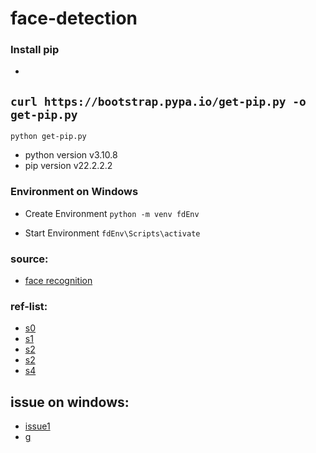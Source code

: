 # face-detection

### Install pip
-
`
curl https://bootstrap.pypa.io/get-pip.py -o get-pip.py
`
-
`
python get-pip.py
`

- python version
v3.10.8
- pip version
v22.2.2.2

### Environment on Windows
- Create Environment
`
python -m venv fdEnv
`

- Start Environment
`
fdEnv\Scripts\activate
`

### source:
- [face recognition](https://github.com/ageitgey/face_recognition)

### ref-list:
- [s0](https://www.geeksforgeeks.org/opencv-python-program-face-detection/)
- [s1](https://github.com/parulnith/Face-Detection-in-Python-using-OpenCV)
- [s2](https://github.com/topics/face-detection)
- [s2](https://github.com/justadudewhohacks/opencv4nodejs)
- [s4](https://www.geeksforgeeks.org/opencv-c-program-face-detection/)

## issue on windows:
- [issue1](https://github.com/ageitgey/face_recognition/issues/933)
- [g](https://answers.opencv.org/question/224322/error-215assertion-failed-_srcempty-in-function-cvtcolor/)